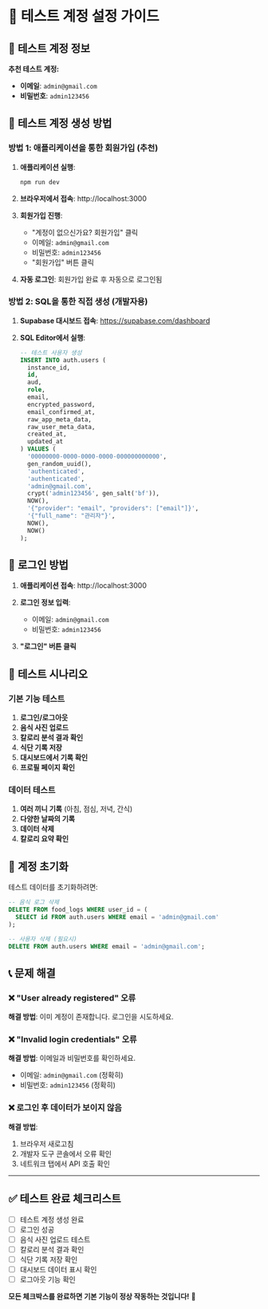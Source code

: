 # 🧪 테스트 계정 설정 가이드

## 📝 테스트 계정 정보

**추천 테스트 계정:**
- **이메일**: `admin@gmail.com`
- **비밀번호**: `admin123456`

## 🚀 테스트 계정 생성 방법

### 방법 1: 애플리케이션을 통한 회원가입 (추천)

1. **애플리케이션 실행**:
   ```bash
   npm run dev
   ```

2. **브라우저에서 접속**: http://localhost:3000

3. **회원가입 진행**:
   - "계정이 없으신가요? 회원가입" 클릭
   - 이메일: `admin@gmail.com`
   - 비밀번호: `admin123456`
   - "회원가입" 버튼 클릭

4. **자동 로그인**: 회원가입 완료 후 자동으로 로그인됨

### 방법 2: SQL을 통한 직접 생성 (개발자용)

1. **Supabase 대시보드 접속**: https://supabase.com/dashboard

2. **SQL Editor에서 실행**:
   ```sql
   -- 테스트 사용자 생성
   INSERT INTO auth.users (
     instance_id,
     id,
     aud,
     role,
     email,
     encrypted_password,
     email_confirmed_at,
     raw_app_meta_data,
     raw_user_meta_data,
     created_at,
     updated_at
   ) VALUES (
     '00000000-0000-0000-0000-000000000000',
     gen_random_uuid(),
     'authenticated',
     'authenticated',
     'admin@gmail.com',
     crypt('admin123456', gen_salt('bf')),
     NOW(),
     '{"provider": "email", "providers": ["email"]}',
     '{"full_name": "관리자"}',
     NOW(),
     NOW()
   );
   ```

## 🔐 로그인 방법

1. **애플리케이션 접속**: http://localhost:3000

2. **로그인 정보 입력**:
   - 이메일: `admin@gmail.com`
   - 비밀번호: `admin123456`

3. **"로그인" 버튼 클릭**

## 🧪 테스트 시나리오

### 기본 기능 테스트
1. **로그인/로그아웃**
2. **음식 사진 업로드**
3. **칼로리 분석 결과 확인**
4. **식단 기록 저장**
5. **대시보드에서 기록 확인**
6. **프로필 페이지 확인**

### 데이터 테스트
1. **여러 끼니 기록** (아침, 점심, 저녁, 간식)
2. **다양한 날짜의 기록**
3. **데이터 삭제**
4. **칼로리 요약 확인**

## 🔄 계정 초기화

테스트 데이터를 초기화하려면:

```sql
-- 음식 로그 삭제
DELETE FROM food_logs WHERE user_id = (
  SELECT id FROM auth.users WHERE email = 'admin@gmail.com'
);

-- 사용자 삭제 (필요시)
DELETE FROM auth.users WHERE email = 'admin@gmail.com';
```

## 📞 문제 해결

### ❌ "User already registered" 오류
**해결 방법**: 이미 계정이 존재합니다. 로그인을 시도하세요.

### ❌ "Invalid login credentials" 오류
**해결 방법**: 이메일과 비밀번호를 확인하세요.
- 이메일: `admin@gmail.com` (정확히)
- 비밀번호: `admin123456` (정확히)

### ❌ 로그인 후 데이터가 보이지 않음
**해결 방법**: 
1. 브라우저 새로고침
2. 개발자 도구 콘솔에서 오류 확인
3. 네트워크 탭에서 API 호출 확인

---

## ✅ 테스트 완료 체크리스트

- [ ] 테스트 계정 생성 완료
- [ ] 로그인 성공
- [ ] 음식 사진 업로드 테스트
- [ ] 칼로리 분석 결과 확인
- [ ] 식단 기록 저장 확인
- [ ] 대시보드 데이터 표시 확인
- [ ] 로그아웃 기능 확인

**모든 체크박스를 완료하면 기본 기능이 정상 작동하는 것입니다!** 🎉
